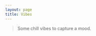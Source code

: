 ```yaml
---
layout: page
title: Vibes
---
```


> Some chill vibes to capture a mood.

<style>
  .vibes {
    display: flex;
    flex-direction: row;
    flex-wrap: wrap;
    justify-content: space-around;
    margin: -0.5em;
  }

  .vibe {
    flex: 1;
    margin: 0.5em;
  }
</style>

<div class="vibes">
  <iframe class="vibe" v-for="video of videos" :src="`https://www.youtube-nocookie.com/embed/${video}`" width="560" height="315"
    frameborder="0" gesture="media" allow="encrypted-media" allowfullscreen></iframe>
</div>

<script>
  (() => {
    const vm = new Vue({
      el: document.querySelector('.vibes'),
      data: {
        index: 0,
        videos: [
          'xA-_8JJC-so',
          'osVlUMRZ2so',
          '1wa1KDM0P6w',
          'W3Pc7ZQggoE',
          'EU8j-gDtC18',
          'H8l7JA-LQVA',
          'qIN4jQ7TgmY',
          'TdBSoy9F9NA',
          'jww3TshT9ZM',
          'JPfE3JJkot0',
          'nPiQJfyK_i8',
          '7Cfu39jnQhE',
          '_WTCIK9SkKU',
          'nPyihvohLPY',
          'wbBSeyHYv8c',
          'yUf8ErSyvys',
          'gOgwZk_e4TA',
          'k9e0caOz1ww',
          'qUFBP2hI2jU',
          'j1oCi5VrEtA',
          '3txqEEE0zeg',
          '0ILnF7p2eiw',
          'sBZ78RBQ6ZI',
          'eq2pja3_vaA',
          '-TGNIh4XeaY',
          'YaJ3exPculA',
          '8d82SrPn_Ss',
          'ISUmbcFsWpM',
        ],
      },
      methods: {
        next() {
          this.index = (this.index + 1) % this.videos.length;
        },
        prev() {
          const newVal = this.index - 1;
          this.index = newVal >= 0 ? newVal : this.videos.length;
        },
      },
    });
  })();
</script>
